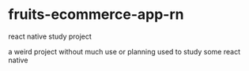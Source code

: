 # fruits-ecommerce-app-rn
react native study project

a weird project without much use or planning used to study some react native
